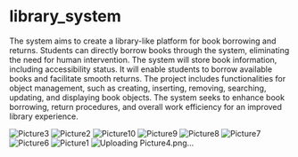 # library_system
The system aims to create a library-like platform for book borrowing and returns. 
Students can directly borrow books through the system, eliminating the need for human intervention. 
The system will store book information, including accessibility status.
It will enable students to borrow available books and facilitate smooth returns.
The project includes functionalities for object management, such as creating, inserting, removing, searching, updating, and displaying book objects.
The system seeks to enhance book borrowing, return procedures, and overall work efficiency for an improved library experience.


![Picture3](https://github.com/muaadh2097/library_system/assets/125466531/8a07d377-4ac7-43c1-bf0c-d74db9283511)
![Picture2](https://github.com/muaadh2097/library_system/assets/125466531/964b8a0f-c082-40d5-969c-25840e3fdf7b)
![Picture10](https://github.com/muaadh2097/library_system/assets/125466531/90e4caf6-e59a-4838-b9fe-628f134b5e32)
![Picture9](https://github.com/muaadh2097/library_system/assets/125466531/7d078780-ab91-4e18-9d3a-8772ad1c88bd)
![Picture8](https://github.com/muaadh2097/library_system/assets/125466531/885ae1d7-c2ea-4a9c-a39f-3ab795b91bb0)
![Picture7](https://github.com/muaadh2097/library_system/assets/125466531/aae64753-0ff9-466c-969d-7141570855f9)
![Picture6](https://github.com/muaadh2097/library_system/assets/125466531/e1abfc03-9124-49d4-afc7-dc2a2821039f)
![Picture1](https://github.com/muaadh2097/library_system/assets/125466531/83264b46-2e1f-4a3c-95da-39db0142ffae)
![Uploading Picture4.png…]()

